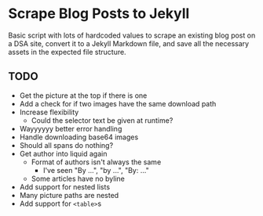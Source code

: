 # Scrape Blog Posts to Jekyll

Basic script with lots of hardcoded values to scrape an existing blog post on a DSA site, convert it to a Jekyll Markdown file, and save all the necessary assets in the expected file structure.

## TODO

* Get the picture at the top if there is one
* Add a check for if two images have the same download path
* Increase flexibility
  * Could the selector text be given at runtime?
* Wayyyyyy better error handling
* Handle downloading base64 images
* Should all spans do nothing?
* Get author into liquid again
  * Format of authors isn't always the same
    * I've seen "By ...", "by ...", "By: ..."
  * Some articles have no byline
* Add support for nested lists
* Many picture paths are nested
* Add support for `<table>`s
